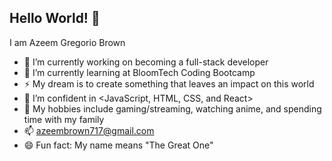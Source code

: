 ## Hello World! 👋 

<!--
**PalmTreeBreeZee/PalmTreeBreeZee** is a ✨ _special_ ✨ repository because its `README.md` (this file) appears on your GitHub profile.
-->
I am Azeem Gregorio Brown

- 🔭 I’m currently working on becoming a full-stack developer
- 🌱 I’m currently learning at BloomTech Coding Bootcamp 
- ⚡ My dream is to create something that leaves an impact on this world 
- 🤔 I’m confident in <JavaScript, HTML, CSS, and React>
- 💬 My hobbies include gaming/streaming, watching anime, and spending time with my family
- 📫 azeembrown717@gmail.com
- 😄 Fun fact: My name means "The Great One"

